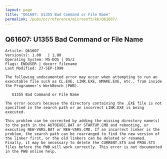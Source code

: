 ```yaml
---
layout: page
title: "Q61607: U1355 Bad Command or File Name"
permalink: /pubs/pc/reference/microsoft/kb/Q61607/
---
```


## Q61607: U1355 Bad Command or File Name

	Article: Q61607
	Version(s): 1.00   | 1.00
	Operating System: MS-DOS | OS/2
	Flags: ENDUSER | docerr filename
	Last Modified: 27-SEP-1990
	
	The following undocumented error may occur when attempting to run an
	executable file such as CL.EXE, LINK.EXE, NMAKE.EXE, etc., from inside
	the Programmer's WorkBench (PWB).
	
	   U1355 Bad Command or File Name
	
	The error occurs because the directory containing the .EXE file is not
	specified in the search path or an incorrect LINK.EXE is being
	executed.
	
	This problem can be corrected by adding the missing directory name(s)
	to the path in the AUTOEXEC.BAT or STARTUP.CMD and rebooting, or
	executing NEW-VARS.BAT or NEW-VARS.CMD. If an incorrect linker is the
	problem, the search path can be rearranged to find the new version of
	the linker first, or the old linkers can be deleted or renamed.
	Finally, it may be necessary to delete the CURRENT.STS and PROG.STS
	files before the PWB will work correctly. This error is not documented
	in the PWB online help.
